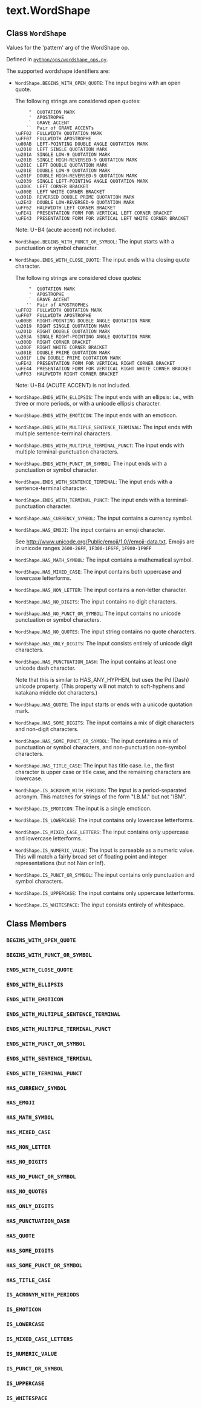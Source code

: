 <div itemscope itemtype="http://developers.google.com/ReferenceObject">
<meta itemprop="name" content="text.WordShape" />
<meta itemprop="path" content="Stable" />
<meta itemprop="property" content="BEGINS_WITH_OPEN_QUOTE"/>
<meta itemprop="property" content="BEGINS_WITH_PUNCT_OR_SYMBOL"/>
<meta itemprop="property" content="ENDS_WITH_CLOSE_QUOTE"/>
<meta itemprop="property" content="ENDS_WITH_ELLIPSIS"/>
<meta itemprop="property" content="ENDS_WITH_EMOTICON"/>
<meta itemprop="property" content="ENDS_WITH_MULTIPLE_SENTENCE_TERMINAL"/>
<meta itemprop="property" content="ENDS_WITH_MULTIPLE_TERMINAL_PUNCT"/>
<meta itemprop="property" content="ENDS_WITH_PUNCT_OR_SYMBOL"/>
<meta itemprop="property" content="ENDS_WITH_SENTENCE_TERMINAL"/>
<meta itemprop="property" content="ENDS_WITH_TERMINAL_PUNCT"/>
<meta itemprop="property" content="HAS_CURRENCY_SYMBOL"/>
<meta itemprop="property" content="HAS_EMOJI"/>
<meta itemprop="property" content="HAS_MATH_SYMBOL"/>
<meta itemprop="property" content="HAS_MIXED_CASE"/>
<meta itemprop="property" content="HAS_NON_LETTER"/>
<meta itemprop="property" content="HAS_NO_DIGITS"/>
<meta itemprop="property" content="HAS_NO_PUNCT_OR_SYMBOL"/>
<meta itemprop="property" content="HAS_NO_QUOTES"/>
<meta itemprop="property" content="HAS_ONLY_DIGITS"/>
<meta itemprop="property" content="HAS_PUNCTUATION_DASH"/>
<meta itemprop="property" content="HAS_QUOTE"/>
<meta itemprop="property" content="HAS_SOME_DIGITS"/>
<meta itemprop="property" content="HAS_SOME_PUNCT_OR_SYMBOL"/>
<meta itemprop="property" content="HAS_TITLE_CASE"/>
<meta itemprop="property" content="IS_ACRONYM_WITH_PERIODS"/>
<meta itemprop="property" content="IS_EMOTICON"/>
<meta itemprop="property" content="IS_LOWERCASE"/>
<meta itemprop="property" content="IS_MIXED_CASE_LETTERS"/>
<meta itemprop="property" content="IS_NUMERIC_VALUE"/>
<meta itemprop="property" content="IS_PUNCT_OR_SYMBOL"/>
<meta itemprop="property" content="IS_UPPERCASE"/>
<meta itemprop="property" content="IS_WHITESPACE"/>
</div>

# text.WordShape

## Class `WordShape`

Values for the 'pattern' arg of the WordShape op.

Defined in
[`python/ops/wordshape_ops.py`](https://github.com/tensorflow/text/tree/master/tensorflow_text/python/ops/wordshape_ops.py).

<!-- Placeholder for "Used in" -->

The supported wordshape identifiers are:

   * `WordShape.BEGINS_WITH_OPEN_QUOTE`:
     The input begins with an open quote.

     The following strings are considered open quotes:

     ```
          "  QUOTATION MARK
          '  APOSTROPHE
          `  GRAVE ACCENT
         ``  Pair of GRAVE ACCENTs
     \uFF02  FULLWIDTH QUOTATION MARK
     \uFF07  FULLWIDTH APOSTROPHE
     \u00AB  LEFT-POINTING DOUBLE ANGLE QUOTATION MARK
     \u2018  LEFT SINGLE QUOTATION MARK
     \u201A  SINGLE LOW-9 QUOTATION MARK
     \u201B  SINGLE HIGH-REVERSED-9 QUOTATION MARK
     \u201C  LEFT DOUBLE QUOTATION MARK
     \u201E  DOUBLE LOW-9 QUOTATION MARK
     \u201F  DOUBLE HIGH-REVERSED-9 QUOTATION MARK
     \u2039  SINGLE LEFT-POINTING ANGLE QUOTATION MARK
     \u300C  LEFT CORNER BRACKET
     \u300E  LEFT WHITE CORNER BRACKET
     \u301D  REVERSED DOUBLE PRIME QUOTATION MARK
     \u2E42  DOUBLE LOW-REVERSED-9 QUOTATION MARK
     \uFF62  HALFWIDTH LEFT CORNER BRACKET
     \uFE41  PRESENTATION FORM FOR VERTICAL LEFT CORNER BRACKET
     \uFE43  PRESENTATION FORM FOR VERTICAL LEFT WHITE CORNER BRACKET
     ```

     Note: U+B4 (acute accent) not included.
     

   * `WordShape.BEGINS_WITH_PUNCT_OR_SYMBOL`:
     The input starts with a punctuation or symbol character.
     

   * `WordShape.ENDS_WITH_CLOSE_QUOTE`:
     The input ends witha closing quote character.

     The following strings are considered close quotes:

     ```
          "  QUOTATION MARK
          '  APOSTROPHE
          `  GRAVE ACCENT
         ''  Pair of APOSTROPHEs
     \uFF02  FULLWIDTH QUOTATION MARK
     \uFF07  FULLWIDTH APOSTROPHE
     \u00BB  RIGHT-POINTING DOUBLE ANGLE QUOTATION MARK
     \u2019  RIGHT SINGLE QUOTATION MARK
     \u201D  RIGHT DOUBLE QUOTATION MARK
     \u203A  SINGLE RIGHT-POINTING ANGLE QUOTATION MARK
     \u300D  RIGHT CORNER BRACKET
     \u300F  RIGHT WHITE CORNER BRACKET
     \u301E  DOUBLE PRIME QUOTATION MARK
     \u301F  LOW DOUBLE PRIME QUOTATION MARK
     \uFE42  PRESENTATION FORM FOR VERTICAL RIGHT CORNER BRACKET
     \uFE44  PRESENTATION FORM FOR VERTICAL RIGHT WHITE CORNER BRACKET
     \uFF63  HALFWIDTH RIGHT CORNER BRACKET
     ```

     Note: U+B4 (ACUTE ACCENT) is not included.
     

   * `WordShape.ENDS_WITH_ELLIPSIS`:
     The input ends with an ellipsis: i.e., with three or more
     periods, or with a unicode ellipsis character.

   * `WordShape.ENDS_WITH_EMOTICON`:
     The input ends with an emoticon.
     

   * `WordShape.ENDS_WITH_MULTIPLE_SENTENCE_TERMINAL`:
     The input ends with multiple sentence-terminal characters.
     

   * `WordShape.ENDS_WITH_MULTIPLE_TERMINAL_PUNCT`:
     The input ends with multiple terminal-punctuation characters.
     

   * `WordShape.ENDS_WITH_PUNCT_OR_SYMBOL`:
     The input ends with a punctuation or symbol character.
     

   * `WordShape.ENDS_WITH_SENTENCE_TERMINAL`:
     The input ends with a sentence-terminal character.
     

   * `WordShape.ENDS_WITH_TERMINAL_PUNCT`:
     The input ends with a terminal-punctuation character.
     

   * `WordShape.HAS_CURRENCY_SYMBOL`:
     The input contains a currency symbol.
     

   * `WordShape.HAS_EMOJI`:
     The input contains an emoji character.

     See http://www.unicode.org/Public/emoji/1.0//emoji-data.txt.
     Emojis are in unicode ranges `2600-26FF`, `1F300-1F6FF`, `1F900-1F9FF`
     

   * `WordShape.HAS_MATH_SYMBOL`:
     The input contains a mathematical symbol.
     

   * `WordShape.HAS_MIXED_CASE`:
     The input contains both uppercase and lowercase letterforms.
     

   * `WordShape.HAS_NON_LETTER`:
     The input contains a non-letter character.
     

   * `WordShape.HAS_NO_DIGITS`:
     The input contains no digit characters.
     

   * `WordShape.HAS_NO_PUNCT_OR_SYMBOL`:
     The input contains no unicode punctuation or symbol characters.
     

   * `WordShape.HAS_NO_QUOTES`:
     The input string contains no quote characters.
     

   * `WordShape.HAS_ONLY_DIGITS`:
     The input consists entirely of unicode digit characters.
     

   * `WordShape.HAS_PUNCTUATION_DASH`:
     The input contains at least one unicode dash character.

     Note that this is similar to HAS_ANY_HYPHEN, but uses the Pd (Dash)
     unicode property. (This property will not match to soft-hyphens and
     katakana middle dot characters.)
     

   * `WordShape.HAS_QUOTE`:
     The input starts or ends with a unicode quotation mark.
     

   * `WordShape.HAS_SOME_DIGITS`:
     The input contains a mix of digit characters and non-digit
     characters.
     

   * `WordShape.HAS_SOME_PUNCT_OR_SYMBOL`:
     The input contains a mix of punctuation or symbol characters,
     and non-punctuation non-symbol characters.
     

   * `WordShape.HAS_TITLE_CASE`:
     The input has title case.  I.e., the first character is upper case
     or title case, and the remaining characters are lowercase.
     

   * `WordShape.IS_ACRONYM_WITH_PERIODS`:
     The input is a period-separated acronym.
     This matches for strings of the form "I.B.M." but not "IBM".
     

   * `WordShape.IS_EMOTICON`:
     The input is a single emoticon.
     

   * `WordShape.IS_LOWERCASE`:
     The input contains only lowercase letterforms.
     

   * `WordShape.IS_MIXED_CASE_LETTERS`:
     The input contains only uppercase and lowercase letterforms.
     

   * `WordShape.IS_NUMERIC_VALUE`:
     The input is parseable as a numeric value.  This will match a
     fairly broad set of floating point and integer representations (but
     not Nan or Inf).
     

   * `WordShape.IS_PUNCT_OR_SYMBOL`:
     The input contains only punctuation and symbol characters.
     

   * `WordShape.IS_UPPERCASE`:
     The input contains only uppercase letterforms.
     

   * `WordShape.IS_WHITESPACE`:
     The input consists entirely of whitespace.
     

## Class Members

<h3 id="BEGINS_WITH_OPEN_QUOTE"><code>BEGINS_WITH_OPEN_QUOTE</code></h3>

<h3 id="BEGINS_WITH_PUNCT_OR_SYMBOL"><code>BEGINS_WITH_PUNCT_OR_SYMBOL</code></h3>

<h3 id="ENDS_WITH_CLOSE_QUOTE"><code>ENDS_WITH_CLOSE_QUOTE</code></h3>

<h3 id="ENDS_WITH_ELLIPSIS"><code>ENDS_WITH_ELLIPSIS</code></h3>

<h3 id="ENDS_WITH_EMOTICON"><code>ENDS_WITH_EMOTICON</code></h3>

<h3 id="ENDS_WITH_MULTIPLE_SENTENCE_TERMINAL"><code>ENDS_WITH_MULTIPLE_SENTENCE_TERMINAL</code></h3>

<h3 id="ENDS_WITH_MULTIPLE_TERMINAL_PUNCT"><code>ENDS_WITH_MULTIPLE_TERMINAL_PUNCT</code></h3>

<h3 id="ENDS_WITH_PUNCT_OR_SYMBOL"><code>ENDS_WITH_PUNCT_OR_SYMBOL</code></h3>

<h3 id="ENDS_WITH_SENTENCE_TERMINAL"><code>ENDS_WITH_SENTENCE_TERMINAL</code></h3>

<h3 id="ENDS_WITH_TERMINAL_PUNCT"><code>ENDS_WITH_TERMINAL_PUNCT</code></h3>

<h3 id="HAS_CURRENCY_SYMBOL"><code>HAS_CURRENCY_SYMBOL</code></h3>

<h3 id="HAS_EMOJI"><code>HAS_EMOJI</code></h3>

<h3 id="HAS_MATH_SYMBOL"><code>HAS_MATH_SYMBOL</code></h3>

<h3 id="HAS_MIXED_CASE"><code>HAS_MIXED_CASE</code></h3>

<h3 id="HAS_NON_LETTER"><code>HAS_NON_LETTER</code></h3>

<h3 id="HAS_NO_DIGITS"><code>HAS_NO_DIGITS</code></h3>

<h3 id="HAS_NO_PUNCT_OR_SYMBOL"><code>HAS_NO_PUNCT_OR_SYMBOL</code></h3>

<h3 id="HAS_NO_QUOTES"><code>HAS_NO_QUOTES</code></h3>

<h3 id="HAS_ONLY_DIGITS"><code>HAS_ONLY_DIGITS</code></h3>

<h3 id="HAS_PUNCTUATION_DASH"><code>HAS_PUNCTUATION_DASH</code></h3>

<h3 id="HAS_QUOTE"><code>HAS_QUOTE</code></h3>

<h3 id="HAS_SOME_DIGITS"><code>HAS_SOME_DIGITS</code></h3>

<h3 id="HAS_SOME_PUNCT_OR_SYMBOL"><code>HAS_SOME_PUNCT_OR_SYMBOL</code></h3>

<h3 id="HAS_TITLE_CASE"><code>HAS_TITLE_CASE</code></h3>

<h3 id="IS_ACRONYM_WITH_PERIODS"><code>IS_ACRONYM_WITH_PERIODS</code></h3>

<h3 id="IS_EMOTICON"><code>IS_EMOTICON</code></h3>

<h3 id="IS_LOWERCASE"><code>IS_LOWERCASE</code></h3>

<h3 id="IS_MIXED_CASE_LETTERS"><code>IS_MIXED_CASE_LETTERS</code></h3>

<h3 id="IS_NUMERIC_VALUE"><code>IS_NUMERIC_VALUE</code></h3>

<h3 id="IS_PUNCT_OR_SYMBOL"><code>IS_PUNCT_OR_SYMBOL</code></h3>

<h3 id="IS_UPPERCASE"><code>IS_UPPERCASE</code></h3>

<h3 id="IS_WHITESPACE"><code>IS_WHITESPACE</code></h3>

